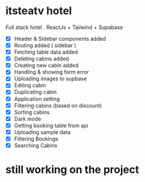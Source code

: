 # itsteatv hotel

Full stack hotel . ReactJs + Tailwind + Supabase

- [x] Header & Sidebar components added
- [x] Routing added ( sidebar )
- [x] Fetching table data added
- [x] Deleting cabins added
- [x] Creating new cabin added
- [x] Handling & showing form error
- [x] Uploading images to supbase
- [x] Editing cabin
- [x] Duplicating cabin
- [x] Application setting
- [x] Filtering cabins (based on discount)
- [x] Sorting cabins
- [x] Dark mode
- [x] Getting booking table from api
- [x] Uploading sample data
- [x] Filtering Bookings
- [x] Searching Cabins

# still working on the project
